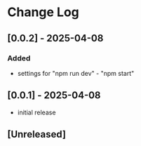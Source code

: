 # Change Log

## [0.0.2] - 2025-04-08

### Added

- settings for "npm run dev" - "npm start"

## [0.0.1] - 2025-04-08

- initial release

## [Unreleased]
